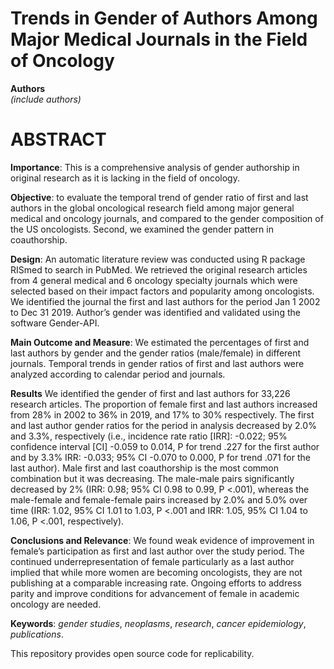 # Trends in Gender of Authors Among Major Medical Journals in the Field of Oncology


**Authors**  
*(include authors)*

# ABSTRACT
**Importance**: This is a comprehensive analysis of gender authorship in original research as it is lacking in the field of oncology.

**Objective**: to evaluate the temporal trend of gender ratio of first and last authors in the global oncological research field among major general medical and oncology journals, and compared to the gender composition of the US oncologists. Second, we examined the gender pattern in coauthorship.

**Design**: An automatic literature review was conducted using R package RISmed to search in PubMed. We retrieved the original research articles from 4 general medical and 6 oncology specialty journals which were selected based on their impact factors and popularity among oncologists. We identified the journal the first and last authors for the period Jan 1 2002 to Dec 31 2019. Author’s gender was identified and validated using the software Gender-API. 

**Main Outcome and Measure**: We estimated the percentages of first and last authors by gender and the gender ratios (male/female) in different journals. Temporal trends in gender ratios of first and last authors were analyzed according to calendar period and journals.

**Results** We identified the gender of first and last authors for 33,226 research articles. The proportion of female first and last authors increased from 28% in 2002 to 36% in 2019, and 17% to 30% respectively. The first and last author gender ratios for the period in analysis decreased by 2.0% and 3.3%, respectively (i.e., incidence rate ratio [IRR]: -0.022; 95% confidence interval [CI] -0.059 to 0.014, P for trend .227 for the first author and by 3.3% IRR: -0.033; 95% CI -0.070 to 0.000, P for trend .071 for the last author). Male first and last coauthorship is the most common combination but it was decreasing. The male-male pairs significantly decreased by 2% (IRR: 0.98; 95% CI 0.98 to 0.99, P <.001), whereas the male-female and female-female pairs increased by 2.0% and 5.0% over time (IRR: 1.02, 95% CI 1.01 to 1.03, P <.001 and IRR: 1.05, 95% CI 1.04 to 1.06, P <.001, respectively).

**Conclusions and Relevance**: We found weak evidence of improvement in female’s participation as first and last author over the study period. The continued underrepresentation of female particularly as a last author implied that while more women are becoming oncologists, they are not publishing at a comparable increasing rate. Ongoing efforts to address parity and improve conditions for advancement of female in academic oncology are needed.

**Keywords**: *gender studies*, *neoplasms*, *research*, *cancer epidemiology*, *publications*.


This repository provides open source code for replicability.
